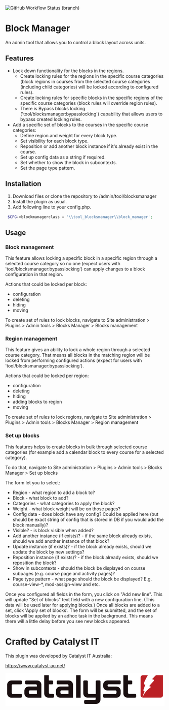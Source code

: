 ![GitHub Workflow Status (branch)](https://img.shields.io/github/actions/workflow/status/catalyst/moodle_tool_blocksmanager/ci.yml?branch=master)

# Block Manager #

An admin tool that allows you to control a block layout across units.

## Features ##
* Lock down functionality for the blocks in the regions.
  - Create locking rules for the regions in the specific course categories (block regions in courses from the selected course categories (including child categories) will be locked according to configured rules).
  - Create locking rules for specific blocks in the specific regions of the specific course categories (block rules will override region rules).
  - There is Bypass blocks locking ('tool/blocksmanager:bypasslocking') capability  that allows users to bypass created locking rules. 
* Add a specific set of blocks to the courses in the specific course categories:
  - Define region and weight for every block type.
  - Set visibility for each block type.
  - Reposition or add another block instance if it's already exist in the course.
  - Set up config data as a string if required.
  - Set whether to show the block in subcontexts.
  - Set the page type pattern.

## Installation ##
1. Download files or clone the repository to /admin/tool/blocksmanager
2. Install the plugin as usual.
3. Add following line to your config.php.

```php
 $CFG->blockmanagerclass = '\\tool_blocksmanager\\block_manager';
```

## Usage ##

### Block management ###
This feature allows locking a specific block in a specific region through a selected course category so no one (expect users with 
'tool/blocksmanager:bypasslocking') can apply changes to a block configuration in that region.

Actions that could be locked per block:
- configuration
- deleting
- hiding 
- moving

To create set of rules to lock blocks, navigate to Site administration > Plugins > Admin tools > Blocks Manager > Blocks management    

### Region management ###
This feature gives an ability to lock a whole region through a selected course category. That means all blocks in the 
matching region will be locked from performing configured actions (expect for users with 'tool/blocksmanager:bypasslocking'). 

Actions that could be locked per region:
- configuration
- deleting
- hiding
- adding blocks to region  
- moving

To create set of rules to lock regions, navigate to Site administration > Plugins > Admin tools > Blocks Manager > Region management

### Set up blocks ### 
This features helps to create blocks in bulk through selected course categories (for example add a calendar block to every course 
for a selected category).

To do  that, navigate to Site administration > Plugins > Admin tools > Blocks Manager > Set up blocks

The form let you to select: 

- Region - what region to add a block to?
- Block - what block to add? 
- Categories - what categories to apply the block? 
- Weight - what block weight will be on those pages? 
- Config data - does block have any config? Could be applied here (but should be exact string of config that is stored in DB if you would add the block manually)? 
- Visible? - is block visible when added? 
- Add another instance (if exists)? - if the same block already exists, should we add another instance of that block? 
- Update instance (if exists)? - if the block already exists, should we update the block by new settings? 
- Reposition instance (if exists)? - if the block already exists, should we reposition the block?
- Show in subcontexts - should the block be displayed on course subpages (e.g. course page and activity pages)?
- Page type pattern - what page should the block be displayed? E.g. course-view-*, mod-assign-view and etc.
                                                                                                           
Once you configured all fields in the form, you click on "Add new line". This will update "Set of blocks" text field with a new configuration line. (This data will be used later for applying blocks.) 
Once all blocks are added to a set, click 'Apply set of blocks'. The form will be submitted, and the set of blocks will be applied 
by an adhoc task in the background. This means there will a little delay before you see new blocks appeared.

# Crafted by Catalyst IT


This plugin was developed by Catalyst IT Australia:

https://www.catalyst-au.net/

![Catalyst IT](/pix/catalyst-logo.png?raw=true)
